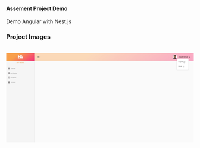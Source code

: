 #### Assement Project Demo
Demo 
Angular with Nest.js

### Project Images 
<br>
<img width="900px"  src="client/src/assets/img-readme/image-1.png">
<!-- <img width="450px"  src="client/src/assets/img-readme/image-4.png"> -->
<br>
